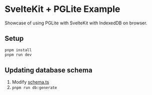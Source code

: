 # SvelteKit + PGLite Example

Showcase of using PGLite with SvelteKit with IndexedDB on browser.

## Setup

```bash
pnpm install
pnpm run dev
```

## Updating database schema

1. Modify [schema.ts](./src/lib/db/schema.ts)
2. `pnpm run db:generate`
